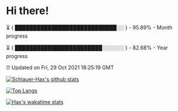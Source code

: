 # Hi there!

⏳ { ████████████████████████████░░ } - 95.89% - Month progress

⏳ { ████████████████████████░░░░░░ } - 82.68% - Year progress

⏰ Updated on Fri, 29 Oct 2021 18:25:19 GMT


[![Schlauer-Hax's github stats](https://github-readme-stats.vercel.app/api?username=Schlauer-Hax&show_icons=true&theme=dark&count_private=true)](https://github.com/Schlauer-Hax)


[![Top Langs](https://github-readme-stats.vercel.app/api/top-langs/?username=Schlauer-Hax&layout=compact&theme=dark)](https://github.com/Schlauer-Hax?tab=repositories)


[![Hax's wakatime stats](https://github-readme-stats.vercel.app/api/wakatime?username=Hax&theme=dark)](https://wakatime.com/@Hax)

